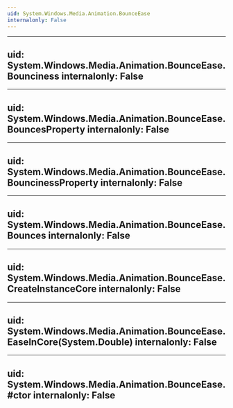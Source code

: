 ```yaml
---
uid: System.Windows.Media.Animation.BounceEase
internalonly: False
---
```


---
uid: System.Windows.Media.Animation.BounceEase.Bounciness
internalonly: False
---

---
uid: System.Windows.Media.Animation.BounceEase.BouncesProperty
internalonly: False
---

---
uid: System.Windows.Media.Animation.BounceEase.BouncinessProperty
internalonly: False
---

---
uid: System.Windows.Media.Animation.BounceEase.Bounces
internalonly: False
---

---
uid: System.Windows.Media.Animation.BounceEase.CreateInstanceCore
internalonly: False
---

---
uid: System.Windows.Media.Animation.BounceEase.EaseInCore(System.Double)
internalonly: False
---

---
uid: System.Windows.Media.Animation.BounceEase.#ctor
internalonly: False
---
